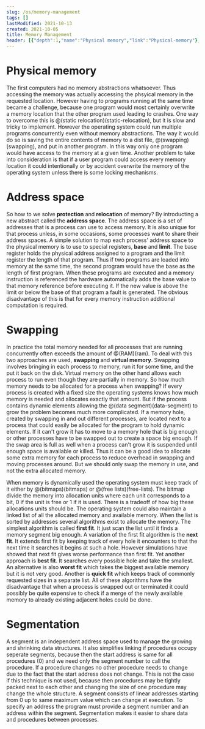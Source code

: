 ```yaml
---
slug: /os/memory-management
tags: []
lastModified: 2021-10-13
created: 2021-10-05
title: Memory Management
header: [{"depth":1,"name":"Physical memory","link":"Physical-memory"},{"depth":1,"name":"Address space","link":"Address-space"},{"depth":1,"name":"Swapping","link":"Swapping"},{"depth":1,"name":"Segmentation","link":"Segmentation"}]
---
```


# Physical memory

The first computers had no memory abstractions whatsoever. Thus accessing the memory was actually accessing the phsyical memory in the requested location. However having to programs running at the same time became a challenge, because one program would most certainly overwrite a memory location that the other program used leading to crashes. One way to overcome this is @(static relocation)(static-relocation), but it is slow and tricky to implement. However the operating system could run multiple programs concurrently even without memory abstractions. The way it would do so is saving the entire contents of memory to a dist file, @(swapping)(swapping), and put in another program. In this way only one program would have access to the memory at a given time. Another problem to take into consideration is that if a user program could access every memory location it could intentionally or by accident overwrite the memory of the operating system unless there is some locking mechanisms.

# Address space

So how to we solve **protection** and **relocation** of memory? By introducting a new abstract called the **address space**. The address space is a set of addresses that is a process can use to access memory. It is also unique for that process unless, in some occasions, some processes want to share their address spaces. A simple solution to map each process' address space to the physical memory is to use to special registers, **base** and **limit**. The base register holds the physical address assigned to a program and the limit register the length of that program. Thus if two programs are loaded into memory at the same time, the second program would have the base as the length of first program. When these programs are executed and a memory instruction is referenced the hardware automatically adds the base value to that memory reference before executing it. If the new value is above the limit or below the base of that program a fault is generated. The obvious disadvantage of this is that for every memory instruction additional computation is required.

# Swapping
In practice the total memory needed for all processes that are running concurrently often exceeds the amount of @(RAM)(ram). To deal with this two approaches are used, **swapping** and **virtual memory**. Swapping involves bringing in each process to memory, run it for some time, and the put it back on the disk. Virtual memory on the other hand allows each process to run even though they are partially in memory. So how much memory needs to be allocated for a process when swapping? If every process is created with a fixed size the operating systems knows how much memory is needed and allocates exactly that amount. But if the process contains dynamic elements allowing the @(data segment)(data-segment) to grow the problem becomes much more complicated. If a memory hole, created by swapping in and out different processes, are located next to a process that could easily be allocated for the program to hold dynamic elements. If it can't grow it has to move to a memory hole that is big enough or other processes have to be swapped out to create a space big enough. If the swap area is full as well when a process can't grow it is suspended until enough space is available or killed. Thus it can be a good idea to allocate some extra memory for each process to reduce overhead in swapping and moving processes around. But we should only swap the memory in use, and not the extra allocated memory.

When memory is dynamically used the operating system must keep track of it either by @(bitmaps)(bitmaps) or @(free lists)(free-lists). The bitmap divide the memory into allocation units where each unit corresponds to a bit, 0 if the unit is free or 1 if it is used. There is a tradeoff of how big these allocations units should be. The operating system could also maintain a linked list of all the allocated memory and available memory. When the list is sorted by addresses several algorithms exist to allocate the memory. The simplest algorithm is called **first fit**. It just scan the list until it finds a memory segment big enough. A variation of the first fit algorithm is the **next fit**. It extends first fit by keeping track of every hole it encounters to that the next time it searches it begins at such a hole. However simulations have showed that next fit gives worse performance than first fit. Yet another approach is **best fit**. It searches every possible hole and take the smallest. An alternative is also **worst fit** which takes the biggest available memory but it is not very good. Another is **quick fit** which keeps track of commonly requested sizes in a separate list. All of these algorithms have the disadvantage that when a process is swapped out or terminated it could possibly be quite expensive to check if a merge of the newly available memory to already existing adjacent holes could be done.


# Segmentation

A segment is an independent address space used to manage the growing and shrinking data structures. It also simplifies linking if procedures occupy seperate segments, because then the start address is same for all procedures (0) and we need only the segment number to call the procedure. If a procedure changes no other procedure needs to change due to the fact that the start address does not change. This is not the case if this technique is not used, because then procedures may be tightly packed next to each other and changing the size of one procedure may change the whole structure. A segment consists of linear addresses starting from 0 up to same maximum value which can change at execution. To specify an address the program must provide a segment number and an address within the segment. Segmentation makes it easier to share data and procedures between processes.